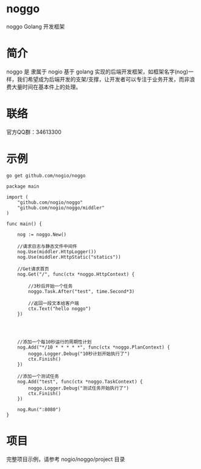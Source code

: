 # noggo
noggo Golang 开发框架

# 简介
noggo 是 隶属于 nogio 基于 golang 实现的后端开发框架，如框架名字(nog)一样，我们希望成为后端开发的支架/支撑，让开发者可以专注于业务开发，而非浪费大量时间在基本件上的处理。


# 联络
官方QQ群：34613300


# 示例

```
go get github.com/nogio/noggo
```

```golang
package main

import (
	"github.com/nogio/noggo"
	"github.com/nogio/noggo/middler"
)

func main() {

	nog := noggo.New()

	//请求日志与静态文件中间件
	nog.Use(middler.HttpLogger())
	nog.Use(middler.HttpStatic("statics"))

	//Get请求首页
	nog.Get("/", func(ctx *noggo.HttpContext) {

		//3秒后开始一个任务
		noggo.Task.After("test", time.Second*3)

        //返回一段文本给客户端
		ctx.Text("hello noggo")
	})




	//添加一个每10秒运行的周期性计划
	nog.Add("*/10 * * * * *", func(ctx *noggo.PlanContext) {
		noggo.Logger.Debug("10秒计划开始执行了")
		ctx.Finish()
	})

	//添加一个测试任务
	nog.Add("test", func(ctx *noggo.TaskContext) {
		noggo.Logger.Debug("测试任务开始执行了")
		ctx.Finish()
	})

	nog.Run(":8080")
}
```

# 项目
完整项目示例，请参考 nogio/noggo/project 目录

